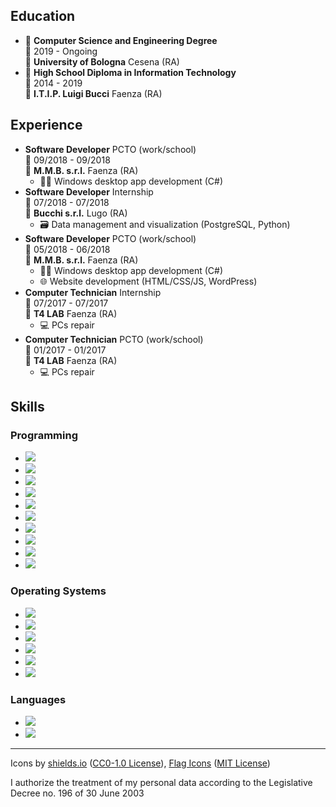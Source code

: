 ## Education

- 📖 **Computer Science and Engineering Degree**\
📆 2019 - Ongoing\
📍 **University of Bologna** Cesena (RA)
- 📕 **High School Diploma in Information Technology**\
📆 2014 - 2019\
📍 **I.T.I.P. Luigi Bucci** Faenza (RA)

## Experience

- **Software Developer** PCTO (work/school)\
📆 09/2018 - 09/2018\
📍 **M.M.B. s.r.l.** Faenza (RA)
    - 👨‍💻 Windows desktop app development (C#)
- **Software Developer** Internship\
📆 07/2018 - 07/2018\
📍 **Bucchi s.r.l.** Lugo (RA)
    - 🗃️ Data management and visualization (PostgreSQL, Python)
-  **Software Developer** PCTO (work/school)\
📆 05/2018 - 06/2018\
📍 **M.M.B. s.r.l.** Faenza (RA)
    - 👨‍💻 Windows desktop app development (C#)
    - 🌐 Website development (HTML/CSS/JS, WordPress)
- **Computer Technician** Internship\
📆 07/2017 - 07/2017\
📍 **T4 LAB** Faenza (RA)
    - 💻 PCs repair
- **Computer Technician** PCTO (work/school)\
📆 01/2017 - 01/2017\
📍 **T4 LAB** Faenza (RA)
    - 💻 PCs repair

## Skills

### Programming

- ![](https://img.shields.io/badge/⚪⚪⚪⚪⚫-Python-3776AB?logo=python&logoColor=white)
- ![](https://img.shields.io/badge/⚪⚪⚪⚪⚫-Go-00ADD8?logo=go&logoColor=white)
- ![](https://img.shields.io/badge/⚪⚪⚪⚫⚫-C-A8B9CC?logo=c&logoColor=white)
- ![](https://img.shields.io/badge/⚪⚪⚪⚫⚫-C++-00599C?logo=c%2B%2B&logoColor=white)
- ![](https://img.shields.io/badge/⚪⚪⚪⚫⚫-Bash%20and%20UNIX%20utils-4EAA25?logo=gnu-bash&logoColor=white)
- ![](https://img.shields.io/badge/⚪⚪⚫⚫⚫-C%20Sharp-239120?logo=c-sharp&logoColor=white)
- ![](https://img.shields.io/badge/⚪⚪⚫⚫⚫-PHP-777BB4?logo=php&logoColor=white)
- ![](https://img.shields.io/badge/⚪⚪⚫⚫⚫-(My)SQL-4479A1?logo=mysql&logoColor=white)
- ![](https://img.shields.io/badge/⚪⚪⚫⚫⚫-x86%20Assembly-0071C5?logo=intel&logoColor=white)
- ![](https://img.shields.io/badge/⚪⚫⚫⚫⚫-Java-007396?logo=java&logoColor=white)

### Operating Systems

- ![](https://img.shields.io/badge/⚪⚪⚪⚪⚫-Fedora/RHEL/CentOS-EE0000?logo=red-hat&logoColor=white)
- ![](https://img.shields.io/badge/⚪⚪⚪⚪⚫-Arch-1793D1?logo=arch-linux&logoColor=white)
- ![](https://img.shields.io/badge/⚪⚪⚪⚫⚫-Ubuntu-E95420?logo=ubuntu&logoColor=white)
- ![](https://img.shields.io/badge/⚪⚪⚪⚫⚫-Debian-A81D33?logo=debian&logoColor=white)
- ![](https://img.shields.io/badge/⚪⚪⚪⚫⚫-Windows-0078D6?logo=windows&logoColor=white)
- ![](https://img.shields.io/badge/⚪⚫⚫⚫⚫-MacOS-999999?logo=apple&logoColor=white)

### Languages

- ![](https://img.shields.io/badge/⚪⚪⚪⚪⚪-Italian-success?logo=data:image/svg%2bxml;base64,PHN2ZyB4bWxucz0iaHR0cDovL3d3dy53My5vcmcvMjAwMC9zdmciIGlkPSJmbGFnLWljb24tY3NzLWl0IiB2aWV3Qm94PSIwIDAgNjQwIDQ4MCI+DQogIDxnIGZpbGwtcnVsZT0iZXZlbm9kZCIgc3Ryb2tlLXdpZHRoPSIxcHQiPg0KICAgIDxwYXRoIGZpbGw9IiNmZmYiIGQ9Ik0wIDBoNjQwdjQ4MEgweiIvPg0KICAgIDxwYXRoIGZpbGw9IiMwMDkyNDYiIGQ9Ik0wIDBoMjEzLjN2NDgwSDB6Ii8+DQogICAgPHBhdGggZmlsbD0iI2NlMmIzNyIgZD0iTTQyNi43IDBINjQwdjQ4MEg0MjYuN3oiLz4NCiAgPC9nPg0KPC9zdmc+)
- ![](https://img.shields.io/badge/⚪⚪⚪⚫⚫-English-blue?logo=data:image/svg%2bxml;base64,PHN2ZyB4bWxucz0iaHR0cDovL3d3dy53My5vcmcvMjAwMC9zdmciIGlkPSJmbGFnLWljb24tY3NzLWdiLWVuZyIgdmlld0JveD0iMCAwIDY0MCA0ODAiPgogIDxwYXRoIGZpbGw9IiNmZmYiIGQ9Ik0wIDBoNjQwdjQ4MEgweiIvPgogIDxwYXRoIGZpbGw9IiNjZTExMjQiIGQ9Ik0yODEuNiAwaDc2Ljh2NDgwaC03Ni44eiIvPgogIDxwYXRoIGZpbGw9IiNjZTExMjQiIGQ9Ik0wIDIwMS42aDY0MHY3Ni44SDB6Ii8+Cjwvc3ZnPgo=)

---

Icons by [shields.io](https://simpleicons.org/) ([CC0-1.0 License](https://raw.githubusercontent.com/badges/shields/master/LICENSE)), [Flag Icons](https://flagicons.lipis.dev/) ([MIT License](https://raw.githubusercontent.com/lipis/flag-icon-css/master/LICENSE))

I authorize the treatment of my personal data according to the Legislative Decree no. 196 of 30 June 2003
